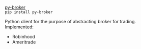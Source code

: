 [py-broker](https://pypi.org/project/py-broker)  
`pip install py-broker`

Python client for the purpose of abstracting broker for trading. Implemented:
* Robinhood
* Ameritrade
